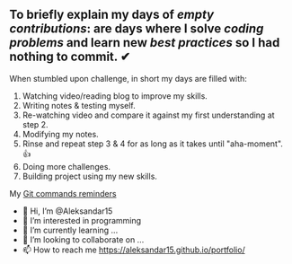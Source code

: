 ## To briefly explain my days of *empty contributions*: are days where I solve *coding problems* and learn new *best practices* so I had nothing to commit. ✔
When stumbled upon challenge, in short my days are filled with:

1. Watching video/reading blog to improve my skills.
2. Writing notes & testing myself.
3. Re-watching video and compare it against my first understanding at step 2.
4. Modifying my notes.
5. Rinse and repeat step 3 & 4 for as long as it takes until "aha-moment". 👍
6. Doing more challenges.
7. Building project using my new skills.

My <a href=https://github.com/Aleksandar15/GiT-reminds-commands>Git commands reminders</a>

- 👋 Hi, I’m @Aleksandar15
- 👀 I’m interested in programming
- 🌱 I’m currently learning ...
- 💞️ I’m looking to collaborate on ...
- 📫 How to reach me https://aleksandar15.github.io/portfolio/

<!---
Aleksandar15/Aleksandar15 is a ✨ special ✨ repository because its `README.md` (this file) appears on your GitHub profile.
You can click the Preview link to take a look at your changes.
--->
